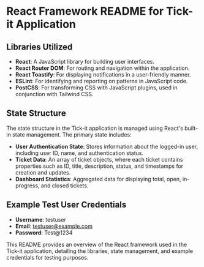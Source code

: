 # React Framework README for Tick-it Application

## Libraries Utilized

- **React**: A JavaScript library for building user interfaces.
- **React Router DOM**: For routing and navigation within the application.
- **React Toastify**: For displaying notifications in a user-friendly manner.
- **ESLint**: For identifying and reporting on patterns in JavaScript code.
- **PostCSS**: For transforming CSS with JavaScript plugins, used in conjunction with Tailwind CSS.

## State Structure

The state structure in the Tick-it application is managed using React's built-in state management. The primary state includes:

- **User Authentication State**: Stores information about the logged-in user, including user ID, name, and authentication status.
- **Ticket Data**: An array of ticket objects, where each ticket contains properties such as ID, title, description, status, and timestamps for creation and updates.
- **Dashboard Statistics**: Aggregated data for displaying total, open, in-progress, and closed tickets.

## Example Test User Credentials

- **Username**: testuser
- **Email**: testuser@example.com
- **Password**: Test@1234

This README provides an overview of the React framework used in the Tick-it application, detailing the libraries, state management, and example credentials for testing purposes.